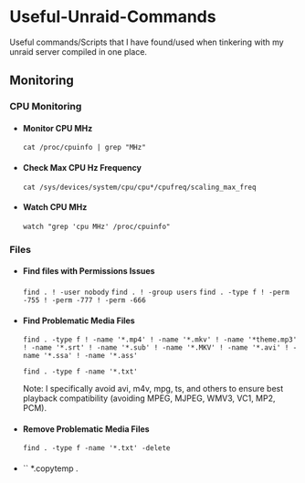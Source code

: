 # Useful-Unraid-Commands
Useful commands/Scripts that I have found/used when tinkering with my unraid server compiled in one place.  

## Monitoring
### CPU Monitoring

 - #### Monitor CPU MHz
   `cat /proc/cpuinfo | grep "MHz" `

- #### Check Max CPU Hz Frequency
  `cat /sys/devices/system/cpu/cpu*/cpufreq/scaling_max_freq `
  
- #### Watch CPU MHz
  `watch "grep 'cpu MHz' /proc/cpuinfo"`

### Files

- #### Find files with Permissions Issues
  `find . ! -user nobody`
  `find . ! -group users`
  `find . -type f ! -perm -755 ! -perm -777 ! -perm -666`

- #### Find Problematic Media Files
  `find . -type f ! -name '*.mp4' ! -name '*.mkv' ! -name '*theme.mp3' ! -name '*.srt' ! -name '*.sub' ! -name '*.MKV' ! -name '*.avi' ! -name '*.ssa' ! -name '*.ass'`
  
  `find . -type f -name '*.txt'`
  
  Note: I specifically avoid avi, m4v, mpg, ts, and others to ensure best playback compatibility (avoiding MPEG, MJPEG, WMV3, VC1, MP2, PCM).
  
- #### Remove Problematic Media Files
  `find . -type f -name '*.txt' -delete`

  
- #### 
  ``
*.copytemp .
